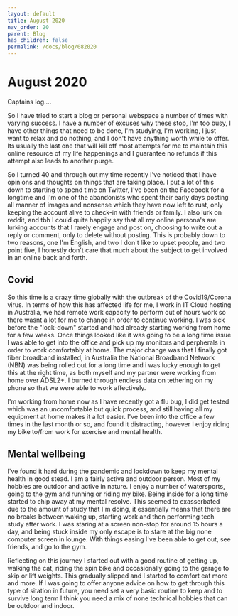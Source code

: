 ```yaml
---
layout: default
title: August 2020
nav_order: 20
parent: Blog
has_children: false
permalink: /docs/blog/082020
---
```


# August 2020
Captains log....

So I have tried to start a blog or personal webspace a number of times with varying success. I have a number of excuses why these stop, I'm too busy, I have other things that need to be done, I'm studying, I'm working, I just want to relax and do nothing, and I don't have anything worth while to offer. Its usually the last one that will kill off most attempts for me to maintain this online resource of my life happenings and I guarantee no refunds if this attempt also leads to another purge.

So I turned 40 and through out my time recently I've noticed that I have opinions and thoughts on things that are taking place. I put a lot of this down to starting to spend time on Twitter, I've been on the Facebook for a longtime and I'm one of the abandonists who spent their early days posting all manner of images and nonsense which they have now left to rust, only keeping the account alive to check-in with friends or family. I also lurk on reddit, and tbh I could quite happily say that all my online persona's are lurking accounts that I rarely engage and post on, choosing to write out a reply or comment, only to delete without posting. This is probably down to two reasons, one I'm English, and two I don't like to upset people, and two point five, I honestly don't care that much about the subject to get involved in an online back and forth.

## Covid
So this time is a crazy time globally with the outbreak of the Covid19/Corona virus. In terms of how this has affected life for me, I work in IT Cloud hosting in Australia, we had remote work capacity to perform out of hours work so there wasnt a lot for me to change in order to continue working. I was sick before the "lock-down" started and had already starting working from home for a few weeks. Once things looked like it was going to be a long time issue I was able to get into the office and pick up my monitors and perpherals in order to work comfortably at home. The major change was that I finally got fiber broadband installed, in Australia the National Broadband Network (NBN) was being rolled out for a long time and i was lucky enough to get this at the right time, as both myself and my partner were working from home over ADSL2+. I burned through endless data on tethering on my phone so that we were able to work affectively.

I'm working from home now as I have recently got a flu bug, I did get tested which was an uncomfortable but quick process, and still having all my equipment at home makes it a lot easier. I've been into the office a few times in the last month or so, and found it distracting, however I enjoy riding my bike to/from work for exercise and mental health.

## Mental wellbeing
I've found it hard during the pandemic and lockdown to keep my mental health in good stead. I am a fairly active and outdoor person. Most of my hobbies are outdoor and active in nature. I enjoy a number of watersports, going to the gym and running or riding my bike. Being inside for a long time started to chip away at my mental resolve. This seemed to exasserbated due to the amount of study that I'm doing, it essentially means that there are no breaks between waking up, starting work and then performing tech study after work. I was staring at a screen non-stop for around 15 hours a day, and being stuck inside my only escape is to stare at the big none computer screen in lounge. With things easing I've been able to get out, see friends, and go to the gym. 

Reflecting on this journey I started out with a good routine of getting up, walking the cat, riding the spin bike and occasionally going to the garage to skip or lift weights. This gradually slipped and I started to comfort eat more and more. If I was going to offer anyone advice on how to get through this type of sitation in future, you need set a very basic routine to keep and to survive long term I think you need a mix of none technical hobbies that can be outdoor and indoor.
